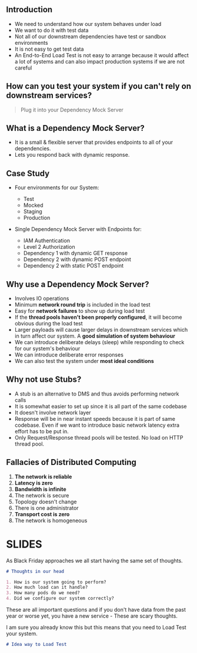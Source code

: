 <!--
.. title: Isolate your Load Tests with a Mock Server
.. slug: load-tests-with-mock-server
.. date: 2019-09-03 11:04:08 UTC+02:00
.. tags: software architecture, system design, scalability
.. category: 
.. link: 
.. description: 
.. type: text
.. status: draft
-->

## Introduction
* We need to understand how our system behaves under load
* We want to do it with test data
* Not all of our downstream dependencies have test or sandbox environments
* It is not easy to get test data
* An End-to-End Load Test is not easy to arrange because it would affect a lot of systems and can also impact production systems if we are not careful

## How can you test your system if you can't rely on downstream services?
> Plug it into your Dependency Mock Server

## What is a **Dependency Mock Server**?
* It is a small & flexible server that provides endpoints to all of your dependencies.
* Lets you respond back with dynamic response.

## Case Study
* Four environments for our System:
    * Test
    * Mocked
    * Staging
    * Production

* Single Dependency Mock Server with Endpoints for:
    * IAM Authentication
    * Level 2 Authorization
    * Dependency 1 with dynamic GET response
    * Dependency 2 with dynamic POST endpoint
    * Dependency 2 with static POST endpoint

## Why use a **Dependency Mock Server**?
* Involves IO operations
* Minimum **network round trip** is included in the load test
* Easy for **network failures** to show up during load test
* If the **thread pools haven't been properly configured**, it will become obvious during the load test
* Larger payloads will cause larger delays in downstream services which in turn affect our system. A **good simulation of system behaviour**
* We can introduce deliberate delays (sleep) while responding to check for our system's behaviour
* We can introduce deliberate error responses
* We can also test the system under **most ideal conditions**

## Why not use Stubs?
* A stub is an alternative to DMS and thus avoids performing network calls
* It is somewhat easier to set up since it is all part of the same codebase
* It doesn't involve network layer
* Response will be in near instant speeds because it is part of same codebase. Even if we want to introduce basic network latency extra effort has to be put in.
* Only Request/Response thread pools will be tested. No load on HTTP thread pool.

## Fallacies of Distributed Computing
1. 	**The network is reliable**
2. 	**Latency is zero**
3. 	**Bandwidth is infinite**
4. 	The network is secure
5. 	Topology doesn't change
6. 	There is one administrator
7. 	**Transport cost is zero**
8. 	The network is homogeneous



# SLIDES

As Black Friday approaches we all start having the same set of thoughts.

```markdown
# Thoughts in our head

1. How is our system going to perform?
2. How much load can it handle?
3. How many pods do we need?
4. Did we configure our system correctly?
```

These are all important questions and if you don't have data from the past year or worse yet, you have a new service - These are scary thoughts.

I am sure you already know this but this means that you need to Load Test your system.

``` markdown
# Idea way to Load Test
```

